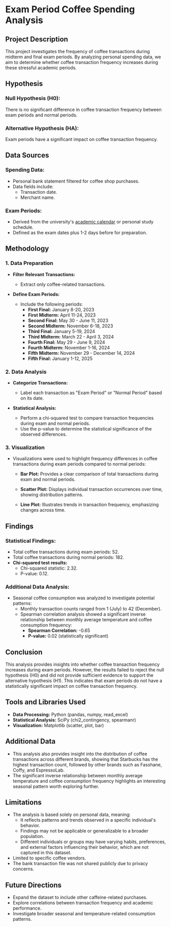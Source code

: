 # Exam Period Coffee Spending Analysis

## Project Description

This project investigates the frequency of coffee transactions during midterm and final exam periods. By analyzing personal spending data, we aim to determine whether coffee transaction frequency increases during these stressful academic periods.

## Hypothesis

### Null Hypothesis (H0):

There is no significant difference in coffee transaction frequency between exam periods and normal periods.

### Alternative Hypothesis (HA):

Exam periods have a significant impact on coffee transaction frequency.

## Data Sources

### Spending Data:

- Personal bank statement filtered for coffee shop purchases.
- Data fields include:
  - Transaction date.
  - Merchant name.

### Exam Periods:

- Derived from the university's [academic calendar](https://www.sabanciuniv.edu/en/academic-calendar?b=2024&c=16&d=tr) or personal study schedule.
- Defined as the exam dates plus 1-2 days before for preparation.

## Methodology

### 1. Data Preparation

- **Filter Relevant Transactions:**

  - Extract only coffee-related transactions.

- **Define Exam Periods:**

  - Include the following periods:
    - **First Final:** January 8-20, 2023
    - **First Midterm:** April 11-24, 2023
    - **Second Final:** May 30 - June 11, 2023
    - **Second Midterm:** November 6-18, 2023
    - **Third Final:** January 5-19, 2024
    - **Third Midterm:** March 22 - April 3, 2024
    - **Fourth Final:** May 29 - June 9, 2024
    - **Fourth Midterm:** November 1-16, 2024
    - **Fifth Midterm:** November 29 - December 14, 2024
    - **Fifth Final:** January 1-12, 2025

### 2. Data Analysis

- **Categorize Transactions:**

  - Label each transaction as "Exam Period" or "Normal Period" based on its date.

- **Statistical Analysis:**

  - Perform a chi-squared test to compare transaction frequencies during exam and normal periods.
  - Use the p-value to determine the statistical significance of the observed differences.

### 3. Visualization

- Visualizations were used to highlight frequency differences in coffee transactions during exam periods compared to normal periods:

  - **Bar Plot:** Provides a clear comparison of total transactions during exam and normal periods.

  - **Scatter Plot:** Displays individual transaction occurrences over time, showing distribution patterns.

  - **Line Plot:** Illustrates trends in transaction frequency, emphasizing changes across time.

## Findings

### Statistical Findings:

- Total coffee transactions during exam periods: 52.
- Total coffee transactions during normal periods: 182.
- **Chi-squared test results:**
  - Chi-squared statistic: 2.32.
  - P-value: 0.12.

### Additional Data Analysis:

- Seasonal coffee consumption was analyzed to investigate potential patterns:
  - Monthly transaction counts ranged from 1 (July) to 42 (December).
  - Spearman correlation analysis showed a significant inverse relationship between monthly average temperature and coffee consumption frequency:
    - **Spearman Correlation:** -0.65
    - **P-value:** 0.02 (statistically significant)

## Conclusion

This analysis provides insights into whether coffee transaction frequency increases during exam periods. However, the results failed to reject the null hypothesis (H0) and did not provide sufficient evidence to support the alternative hypothesis (H1). This indicates that exam periods do not have a statistically significant impact on coffee transaction frequency.

## Tools and Libraries Used

- **Data Processing:** Python (pandas, numpy, read_excel)
- **Statistical Analysis:** SciPy (chi2_contingency, spearmanr)
- **Visualization:** Matplotlib (scatter, plot, bar)

## Additional Data

- This analysis also provides insight into the distribution of coffee transactions across different brands, showing that Starbucks has the highest transaction count, followed by other brands such as Fasshane, Coffy, and EspressoLab.
- The significant inverse relationship between monthly average temperature and coffee consumption frequency highlights an interesting seasonal pattern worth exploring further.

## Limitations

- The analysis is based solely on personal data, meaning:
  - It reflects patterns and trends observed in a specific individual's behavior.
  - Findings may not be applicable or generalizable to a broader population.
  - Different individuals or groups may have varying habits, preferences, and external factors influencing their behavior, which are not captured in this dataset.
- Limited to specific coffee vendors.
- The bank transaction file was not shared publicly due to privacy concerns.

## Future Directions

- Expand the dataset to include other caffeine-related purchases.
- Explore correlations between transaction frequency and academic performance.
- Investigate broader seasonal and temperature-related consumption patterns.

